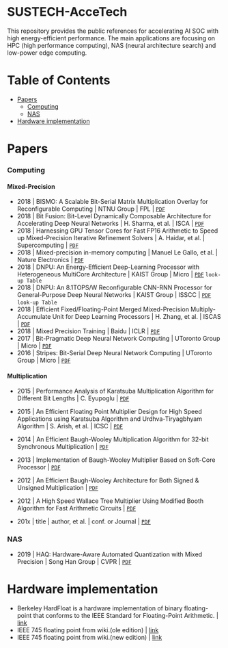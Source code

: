 # SUSTECH-AcceTech
This repository provides the public references for accelerating AI SOC with high energy-efficient performance.
The main applications are focusing on HPC (high performance computing), NAS (neural architecture search) and low-power edge computing.


# Table of Contents
+ [Papers](#papers)
  - [Computing](#computing)
  - [NAS](#nas)
+ [Hardware implementation](#hardware-implementation)


# Papers
### Computing 
#### Mixed-Precision
+ 2018 | BISMO: A Scalable Bit-Serial Matrix Multiplication Overlay for Reconfigurable Computing | NTNU Group | FPL | [`PDF`](https://arxiv.org/pdf/1806.08862.pdf)
+ 2018 | Bit Fusion: Bit-Level Dynamically Composable Architecture for Accelerating Deep Neural Networks | H. Sharma, et al. | ISCA | [`PDF`](https://arxiv.org/pdf/1712.01507.pdf)
+ 2018 | Harnessing GPU Tensor Cores for Fast FP16 Arithmetic to Speed up Mixed-Precision Iterative Refinement Solvers | A. Haidar, et al. | Supercomputing | [`PDF`](http://www.netlib.org/utk/people/JackDongarra/PAPERS/haidar_fp16_sc18.pdf)
+ 2018 | Mixed-precision in-memory computing | Manuel Le Gallo, et al. | Nature Electronics | [`PDF`](https://arxiv.org/pdf/1701.04279.pdf)
+ 2018 | DNPU: An Energy-Efficient Deep-Learning Processor with Heterogeneous MultiCore Architecture | KAIST Group | Micro | [`PDF`](https://ieeexplore.ieee.org/stamp/stamp.jsp?tp=&arnumber=8474942) `look-up Table`
+ 2018 | DNPU: An 8.1TOPS/W Reconfigurable CNN-RNN Processor for General-Purpose Deep Neural Networks | KAIST Group | ISSCC | [`PDF`](https://ieeexplore.ieee.org/stamp/stamp.jsp?tp=&arnumber=7870350) `look-up Table`
+ 2018 | Efficient Fixed/Floating-Point Merged Mixed-Precision Multiply-Accumulate Unit for Deep Learning Processors | H. Zhang, et al. | ISCAS | [`PDF`](https://ieeexplore.ieee.org/stamp/stamp.jsp?tp=&arnumber=8351354)
+ 2018 | Mixed Precision Training | Baidu | ICLR | [`PDF`](https://arxiv.org/pdf/1710.03740.pdf)
+ 2017 | Bit-Pragmatic Deep Neural Network Computing | UToronto Group | Micro | [`PDF`](https://arxiv.org/pdf/1610.06920.pdf) 
+ 2016 | Stripes: Bit-Serial Deep Neural Network Computing | UToronto Group | Micro | [`PDF`](http://www.ece.ubc.ca/~taylerh/doc/stripes_micro16.pdf) 
#### Multiplication
+ 2015 | Performance Analysis of Karatsuba Multiplication Algorithm for Different Bit Lengths | C. Eyupoglu | [`PDF`](https://reader.elsevier.com/reader/sd/pii/S1877042815038999?token=EB87D381723B92FB151FC26BE96E0B744C951A87F571460B2C7668FD0D2F59872C6C38AC5E7E494E9DC8E236AA565DC7)
+ 2015 | An Efficient Floating Point Multiplier Design for High Speed Applications using Karatsuba Algorithm and Urdhva-Tiryagbhyam Algorithm | S. Arish, et al. | ICSC | [`PDF`](https://arxiv.org/ftp/arxiv/papers/1910/1910.00976.pdf)
+ 2014 | An Efficient Baugh-Wooley Multiplication Algorithm for 32-bit Synchronous Multiplication | [`PDF`](https://pdfs.semanticscholar.org/b90b/552371ec9e0bb807e660899d84e78e548c48.pdf)
+ 2013 | Implementation of Baugh-Wooley Multiplier Based on Soft-Core Processor | [`PDF`](https://pdfs.semanticscholar.org/08f4/be48e73961111d58525b6d57574b5fbb1cb0.pdf)
+ 2012 | An Efficient Baugh-Wooley Architecture for Both Signed & Unsigned Multiplication | [`PDF`](http://www.ijcset.com/docs/IJCSET12-03-04-057.pdf)
+ 2012 | A High Speed Wallace Tree Multiplier Using Modified Booth Algorithm for Fast Arithmetic Circuits | [`PDF`](https://pdfs.semanticscholar.org/af1d/7fe13296a9309deacbc72d137804bd4de947.pdf)

+ 201x | title | author, et al. | conf. or Journal | [`PDF`](link)

### NAS
+ 2019 | HAQ: Hardware-Aware Automated Quantization with Mixed Precision | Song Han Group | CVPR | [`PDF`](https://arxiv.org/pdf/1811.08886.pdf)


# Hardware implementation
+ Berkeley HardFloat is a hardware implementation of binary floating-point that conforms to the IEEE Standard for Floating-Point Arithmetic. | [link](http://www.jhauser.us/arithmetic/HardFloat-1/doc/HardFloat-Verilog.html)
+ IEEE 745 floating point from wiki.(ole edition) | [link](https://en.wikipedia.org/wiki/IEEE_754-1985.html)
+ IEEE 745 floating point from wiki.(new edition) | [link](https://en.wikipedia.org/wiki/IEEE_754)





